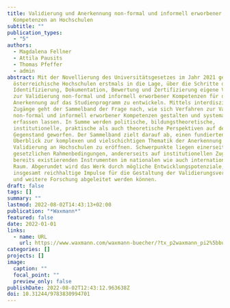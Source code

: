 ```yaml
---
title: Validierung und Anerkennung non-formal und informell erworbener
  Kompetenzen an Hochschulen
subtitle: ""
publication_types:
  - "5"
authors:
  - Magdalena Fellner
  - Attila Pausits
  - Thomas Pfeffer
  - admin
abstract: Mit der Novellierung des Universitätsgesetzes im Jahr 2021 geraten
  österreichische Hochschulen erstmals in die Lage, über die Schritte der
  Identifizierung, Dokumentation, Bewertung und Zertifizierung eigene Verfahren
  zur Validierung non-formal und informell erworbener Kompetenzen für die
  Anerkennung auf das Studienprogramm zu entwickeln. Mittels interdisziplinärer
  Zugänge geht der Sammelband der Frage nach, wie sich Verfahren zur Validierung
  non-formal und informell erworbener Kompetenzen gestalten und systematisch
  erfassen lassen. In Summe werden politische, bildungstheoretische,
  institutionelle, praktische als auch theoretische Perspektiven auf den
  Gegenstand geworfen. Der Sammelband zielt darauf ab, einen fundierten
  Überblick zur komplexen und vielschichtigen Thematik der Anerkennung und
  Validierung an Hochschulen zu eröffnen. Schwerpunkte liegen einerseits auf den
  gesetzlichen Rahmenbedingungen, andererseits auf institutionellen Zugängen und
  bereits existierenden Instrumenten im nationalen wie auch internationalen
  Raum. Abgerundet wird das Werk durch mögliche Entwicklungspotenziale, wobei
  insgesamt reichhaltige Impulse für die Gestaltung der Validierungsverfahren
  und weitere Forschung abgeleitet werden können.
draft: false
tags: []
summary: ""
lastmod: 2022-08-02T14:43:13+02:00
publication: "*Waxmann*"
featured: false
date: 2022-01-01
links:
  - name: URL
    url: https://www.waxmann.com/waxmann-buecher/?tx_p2waxmann_pi2%5bbuchnr%5d=4470&tx_p2waxmann_pi2%5baction%5d=show
categories: []
projects: []
image:
  caption: ""
  focal_point: ""
  preview_only: false
publishDate: 2022-08-02T12:43:12.963638Z
doi: 10.31244/9783830994701
---
```

